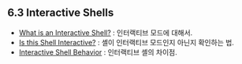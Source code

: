 ## 6.3 Interactive Shells
- [What is an Interactive Shell?](chapter_6_3_1.html) : 인터랙티브 모드에 대해서.
- [Is this Shell Interactive?](chapter_6_3_2.html) : 셸이 인터랙티브 모드인지 아닌지 확인하는 법.
- [Interactive Shell Behavior](chapter_6_3_3.html) : 인터랙티브 셸의 차이점.